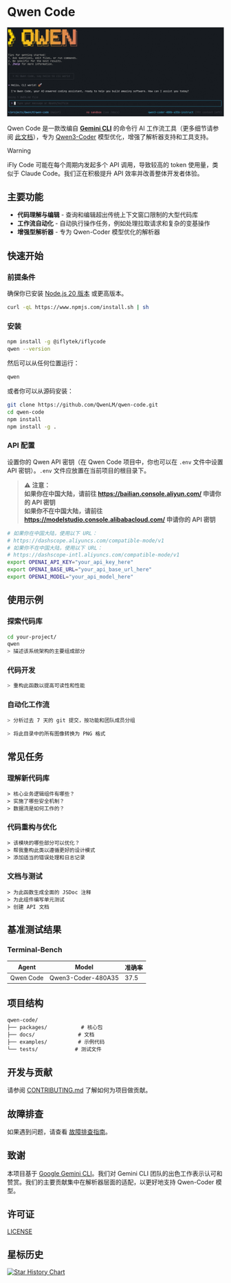 # Qwen Code

![Qwen Code 截图](./docs/assets/qwen-screenshot.png)

Qwen Code 是一款改编自 [**Gemini CLI**](https://github.com/google-gemini/gemini-cli) 的命令行 AI 工作流工具（更多细节请参阅 [此文档](./README.gemini.md)），专为 [Qwen3-Coder](https://github.com/QwenLM/Qwen3-Coder) 模型优化，增强了解析器支持和工具支持。

> [!WARNING]  
> iFly Code 可能在每个周期内发起多个 API 调用，导致较高的 token 使用量，类似于 Claude Code。我们正在积极提升 API 效率并改善整体开发者体验。

## 主要功能

- **代码理解与编辑** - 查询和编辑超出传统上下文窗口限制的大型代码库
- **工作流自动化** - 自动执行操作任务，例如处理拉取请求和复杂的变基操作
- **增强型解析器** - 专为 Qwen-Coder 模型优化的解析器

## 快速开始

### 前提条件

确保你已安装 [Node.js 20 版本](https://nodejs.org/en/download) 或更高版本。

```bash
curl -qL https://www.npmjs.com/install.sh | sh
```

### 安装

```bash
npm install -g @iflytek/iflycode
qwen --version
```

然后可以从任何位置运行：

```bash
qwen
```

或者你可以从源码安装：

```bash
git clone https://github.com/QwenLM/qwen-code.git
cd qwen-code
npm install
npm install -g .
```

### API 配置

设置你的 Qwen API 密钥（在 Qwen Code 项目中，你也可以在 `.env` 文件中设置 API 密钥）。`.env` 文件应放置在当前项目的根目录下。

> ⚠️ **注意：** <br>
> **如果你在中国大陆，请前往 https://bailian.console.aliyun.com/ 申请你的 API 密钥** <br>
> **如果你不在中国大陆，请前往 https://modelstudio.console.alibabacloud.com/ 申请你的 API 密钥**

```bash
# 如果你在中国大陆，使用以下 URL：
# https://dashscope.aliyuncs.com/compatible-mode/v1
# 如果你不在中国大陆，使用以下 URL：
# https://dashscope-intl.aliyuncs.com/compatible-mode/v1
export OPENAI_API_KEY="your_api_key_here"
export OPENAI_BASE_URL="your_api_base_url_here"
export OPENAI_MODEL="your_api_model_here"
```

## 使用示例

### 探索代码库

```sh
cd your-project/
qwen
> 描述该系统架构的主要组成部分
```

### 代码开发

```sh
> 重构此函数以提高可读性和性能
```

### 自动化工作流

```sh
> 分析过去 7 天的 git 提交，按功能和团队成员分组
```

```sh
> 将此目录中的所有图像转换为 PNG 格式
```

## 常见任务

### 理解新代码库

```text
> 核心业务逻辑组件有哪些？
> 实施了哪些安全机制？
> 数据流是如何工作的？
```

### 代码重构与优化

```text
> 该模块的哪些部分可以优化？
> 帮我重构此类以遵循更好的设计模式
> 添加适当的错误处理和日志记录
```

### 文档与测试

```text
> 为此函数生成全面的 JSDoc 注释
> 为此组件编写单元测试
> 创建 API 文档
```

## 基准测试结果

### Terminal-Bench

| Agent     | Model              | 准确率 |
| --------- | ------------------ | ------ |
| Qwen Code | Qwen3-Coder-480A35 | 37.5   |

## 项目结构

```
qwen-code/
├── packages/           # 核心包
├── docs/              # 文档
├── examples/          # 示例代码
└── tests/            # 测试文件
```

## 开发与贡献

请参阅 [CONTRIBUTING.md](./CONTRIBUTING.md) 了解如何为项目做贡献。

## 故障排查

如果遇到问题，请查看 [故障排查指南](docs/troubleshooting.md)。

## 致谢

本项目基于 [Google Gemini CLI](https://github.com/google-gemini/gemini-cli)。我们对 Gemini CLI 团队的出色工作表示认可和赞赏。我们的主要贡献集中在解析器层面的适配，以更好地支持 Qwen-Coder 模型。

## 许可证

[LICENSE](./LICENSE)

## 星标历史

[![Star History Chart](https://api.star-history.com/svg?repos=QwenLM/qwen-code&type=Date)](https://www.star-history.com/#QwenLM/qwen-code&Date)
